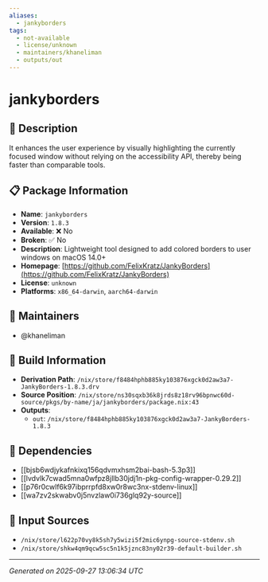 ```yaml
---
aliases:
  - jankyborders
tags:
  - not-available
  - license/unknown
  - maintainers/khaneliman
  - outputs/out
---
```


# jankyborders

## 📝 Description

It enhances the user experience by visually highlighting the currently focused window without relying on the accessibility API, thereby being faster than comparable tools.

## 📋 Package Information

- **Name**: `jankyborders`
- **Version**: `1.8.3`
- **Available**: ❌ No
- **Broken**: ✅ No
- **Description**: Lightweight tool designed to add colored borders to user windows on macOS 14.0+
- **Homepage**: [https://github.com/FelixKratz/JankyBorders](https://github.com/FelixKratz/JankyBorders)
- **License**: `unknown`
- **Platforms**: `x86_64-darwin`, `aarch64-darwin`
## 👥 Maintainers

- @khaneliman


## 🔧 Build Information

- **Derivation Path**: `/nix/store/f8484hphb885ky103876xgck0d2aw3a7-JankyBorders-1.8.3.drv`
- **Source Position**: `/nix/store/ns30sqxb36k8jrds8z18rv96bpnwc60d-source/pkgs/by-name/ja/jankyborders/package.nix:43`
- **Outputs**:
  - `out`:  `/nix/store/f8484hphb885ky103876xgck0d2aw3a7-JankyBorders-1.8.3`

## 🔗 Dependencies

- [[bjsb6wdjykafnkixq156qdvmxhsm2bai-bash-5.3p3]]
- [[lvdvlk7cwad5mna0wfpz8jllb30jdj1n-pkg-config-wrapper-0.29.2]]
- [[p76r0cwlf6k97ibprrpfd8xw0r8wc3nx-stdenv-linux]]
- [[wa7zv2skwabv0j5nvzlaw0i736glq92y-source]]

## 📁 Input Sources

- `/nix/store/l622p70vy8k5sh7y5wizi5f2mic6ynpg-source-stdenv.sh`
- `/nix/store/shkw4qm9qcw5sc5n1k5jznc83ny02r39-default-builder.sh`

---
*Generated on 2025-09-27 13:06:34 UTC*
